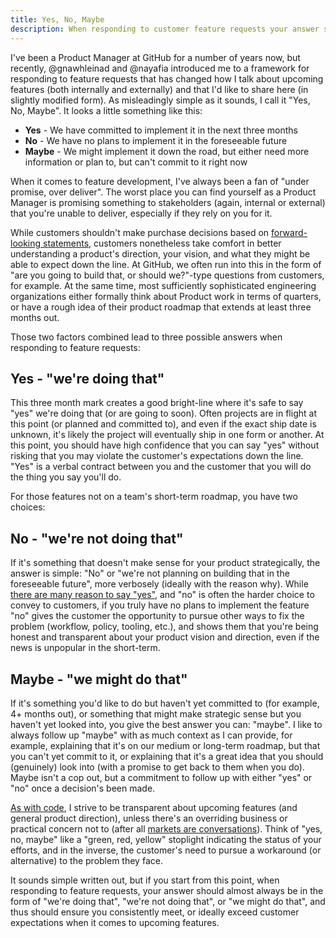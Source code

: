 ```yaml
---
title: Yes, No, Maybe
description: When responding to customer feature requests your answer should be in the form of "we're doing that", "we're not doing that", or "we might do that".
---
```


I've been a Product Manager at GitHub for a number of years now, but recently, @gnawhleinad and @nayafia introduced me to a framework for responding to feature requests that has changed how I talk about upcoming features (both internally and externally) and that I'd like to share here (in slightly modified form). As misleadingly simple as it sounds, I call it "Yes, No, Maybe". It looks a little something like this:

* **Yes** - We have committed to implement it in the next three months
* **No** - We have no plans to implement it in the foreseeable future
* **Maybe** - We might implement it down the road, but either need more information or plan to, but can't commit to it right now

When it comes to feature development, I've always been a fan of "under promise, over deliver". The worst place you can find yourself as a Product Manager is promising something to stakeholders (again, internal or external) that you're unable to deliver, especially if they rely on you for it.

While customers shouldn't make purchase decisions based on [forward-looking statements](https://en.wikipedia.org/wiki/Forward-looking_statement), customers nonetheless take comfort in better understanding a product's direction, your vision, and what they might be able to expect down the line. At GitHub, we often run into this in the form of "are you going to build that, or should we?"-type questions from customers, for example. At the same time, most sufficiently sophisticated engineering organizations either formally think about Product work in terms of quarters, or have a rough idea of their product roadmap that extends at least three months out.

Those two factors combined lead to three possible answers when responding to feature requests:

## Yes - "we're doing that"

This three month mark creates a good bright-line where it's safe to say "yes" we're doing that (or are going to soon). Often projects are in flight at this point (or planned and committed to), and even if the exact ship date is unknown, it's likely the project will eventually ship in one form or another. At this point, you should have high confidence that you can say "yes" without risking that you may violate the customer's expectations down the line. "Yes" is a verbal contract between you and the customer that you will do the thing you say you'll do.

For those features not on a team's short-term roadmap, you have two choices:

## No - "we're not doing that"

If it's something that doesn't make sense for your product strategically, the answer is simple: "No" or "we're not planning on building that in the foreseeable future", more verbosely (ideally with the reason why). While [there are many reason to say "yes"](https://blog.intercom.com/product-strategy-means-saying-no/), and "no" is often the harder choice to convey to customers, if you truly have no plans to implement the feature "no" gives the customer the opportunity to pursue other ways to fix the problem (workflow, policy, tooling, etc.), and shows them that you're being honest and transparent about your product vision and direction, even if the news is unpopular in the short-term.

## Maybe - "we might do that"

If it's something you'd like to do but haven't yet committed to (for example, 4+ months out), or something that might make strategic sense but you haven't yet looked into, you give the best answer you can: "maybe". I like to always follow up "maybe" with as much context as I can provide, for example, explaining that it's on our medium or long-term roadmap, but that you can't yet commit to it, or explaining that it's a great idea that you should (genuinely) look into (with a promise to get back to them when you do). Maybe isn't a cop out, but a commitment to follow up with either "yes" or "no" once a decision's been made.

[As with code](http://tom.preston-werner.com/2011/11/22/open-source-everything.html), I strive to be transparent about upcoming features (and general product direction), unless there's an overriding business or practical concern not to (after all [markets are conversations](https://ben.balter.com/2014/08/24/three-things-you-learn/#3-relationships-are-assets)). Think of "yes, no, maybe" like a "green, red, yellow" stoplight indicating the status of your efforts, and in the inverse, the customer's need to pursue a workaround (or alternative) to the problem they face.

It sounds simple written out, but if you start from this point, when responding to feature requests, your answer should almost always be in the form of "we're doing that", "we're not doing that", or "we might do that", and thus should ensure you consistently meet, or ideally exceed customer expectations when it comes to upcoming features.
